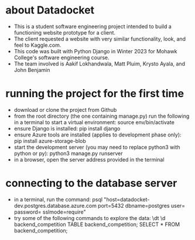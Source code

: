 # about Datadocket
- This is a student software engineering project intended to build a functioning website prototype for a client.
- The client requested a website with very similar functionality, look, and feel to Kaggle.com.
- This code was built with Python Django in Winter 2023 for Mohawk College's software engineering course.
- The team involved is Aakif Lokhandwala, Matt Pluim, Krysto Ayala, and John Benjamin

# running the project for the first time
- download or clone the project from Github
- from the root directory (the one containing manage.py) run the following in a terminal to start a virtual environment:
    source env/bin/activate
- ensure Django is installed:
    pip install django
- ensure Azure tools are installed (applies to development phase only):
    pip install azure-storage-blob
- start the development server (you may need to replace python3 with python or py):
    python3 manage.py runserver
- in a browser, open the server address provided in the terminal

# connecting to the database server
- in a terminal, run the command:
    psql "host=datadocket-dev.postgres.database.azure.com port=5432 dbname=postgres user=<obtain username from team> password=<obtain password from team> sslmode=require"
- try some of the following commands to explore the data:
    \dt
    \d backend_competition
    TABLE backend_competition;
    SELECT * FROM backend_competition;
